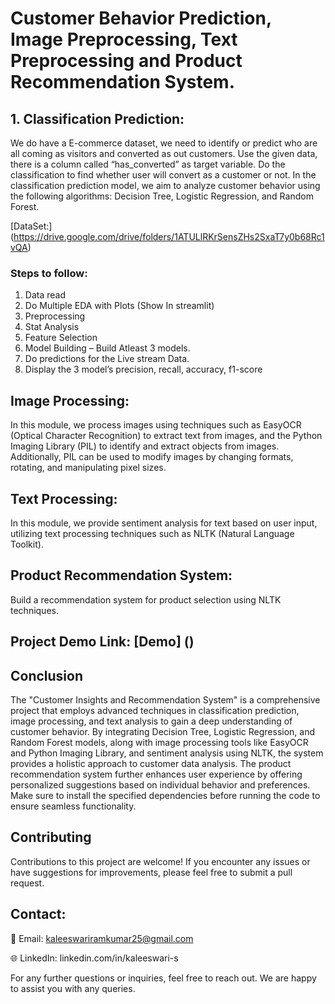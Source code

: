 # Customer Behavior Prediction, Image Preprocessing, Text Preprocessing and Product Recommendation System.

## 1. Classification Prediction:
We do have a E-commerce dataset, we need to identify or predict who are all coming as visitors and converted as out customers.
Use the given data, there is a column called “has_converted” as target variable. Do the classification to find whether user will convert as a customer or not. In the classification prediction model, we aim to analyze customer behavior using the following algorithms: Decision Tree, Logistic Regression, and Random Forest.
	
[DataSet:] (https://drive.google.com/drive/folders/1ATULlRKrSensZHs2SxaT7y0b68Rc1vQA)

### Steps to follow:
1. Data read
2. Do Multiple EDA with Plots (Show In streamlit)
3. Preprocessing
4. Stat Analysis
5. Feature Selection
6. Model Building – Build Atleast 3 models.
7. Do predictions for the Live stream Data.
8. Display the 3 model’s precision, recall, accuracy, f1-score

## Image Processing:
In this module, we process images using techniques such as EasyOCR (Optical Character Recognition) to extract text from images, and the Python Imaging Library (PIL) to identify and extract objects from images. Additionally, PIL can be used to modify images by changing formats, rotating, and manipulating pixel sizes.

## Text Processing:
In this module, we provide sentiment analysis for text based on user input, utilizing text processing techniques such as NLTK (Natural Language Toolkit).

## Product Recommendation System:
Build a recommendation system for product selection using NLTK techniques.

## Project Demo Link: [Demo] ()

## Conclusion
The "Customer Insights and Recommendation System" is a comprehensive project that employs advanced techniques in classification prediction, image processing, and text analysis to gain a deep understanding of customer behavior. By integrating Decision Tree, Logistic Regression, and Random Forest models, along with image processing tools like EasyOCR and Python Imaging Library, and sentiment analysis using NLTK, the system provides a holistic approach to customer data analysis. The product recommendation system further enhances user experience by offering personalized suggestions based on individual behavior and preferences. Make sure to install the specified dependencies before running the code to ensure seamless functionality.

## Contributing
Contributions to this project are welcome! If you encounter any issues or have suggestions for improvements, please feel free to submit a pull request.

## Contact:
📧 Email: kaleeswariramkumar25@gmail.com

🌐 LinkedIn: linkedin.com/in/kaleeswari-s

For any further questions or inquiries, feel free to reach out. We are happy to assist you with any queries.


